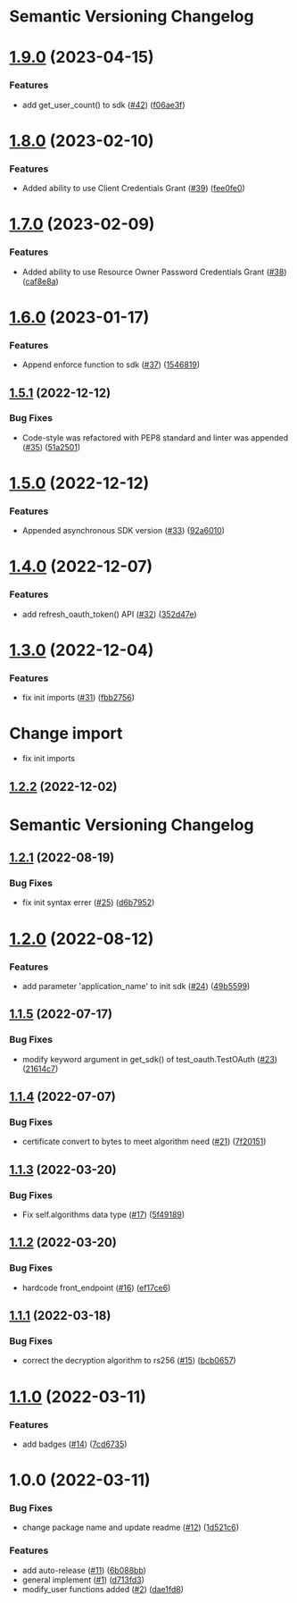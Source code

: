 # Semantic Versioning Changelog

# [1.9.0](https://github.com/casdoor/casdoor-python-sdk/compare/v1.8.0...v1.9.0) (2023-04-15)


### Features

* add get_user_count() to sdk ([#42](https://github.com/casdoor/casdoor-python-sdk/issues/42)) ([f06ae3f](https://github.com/casdoor/casdoor-python-sdk/commit/f06ae3f686a133171c5bb9005b4e6c4c279f5664))

# [1.8.0](https://github.com/casdoor/casdoor-python-sdk/compare/v1.7.0...v1.8.0) (2023-02-10)


### Features

* Added ability to use Client Credentials Grant ([#39](https://github.com/casdoor/casdoor-python-sdk/issues/39)) ([fee0fe0](https://github.com/casdoor/casdoor-python-sdk/commit/fee0fe08b346092ed12e62196eec8e64d3a6003d))

# [1.7.0](https://github.com/casdoor/casdoor-python-sdk/compare/v1.6.0...v1.7.0) (2023-02-09)


### Features

* Added ability to use Resource Owner Password Credentials Grant ([#38](https://github.com/casdoor/casdoor-python-sdk/issues/38)) ([caf8e8a](https://github.com/casdoor/casdoor-python-sdk/commit/caf8e8af862fe9c2ba361358278efa4b318c987a))

# [1.6.0](https://github.com/casdoor/casdoor-python-sdk/compare/v1.5.1...v1.6.0) (2023-01-17)


### Features

* Append enforce function to sdk ([#37](https://github.com/casdoor/casdoor-python-sdk/issues/37)) ([1546819](https://github.com/casdoor/casdoor-python-sdk/commit/15468198312ff310b45d99e8bb9c79287570dbd4))

## [1.5.1](https://github.com/casdoor/casdoor-python-sdk/compare/v1.5.0...v1.5.1) (2022-12-12)


### Bug Fixes

* Code-style was refactored with PEP8 standard and linter was appended ([#35](https://github.com/casdoor/casdoor-python-sdk/issues/35)) ([51a2501](https://github.com/casdoor/casdoor-python-sdk/commit/51a25015eb6854fe06c16a2bc04c58a0ed7dedd1))

# [1.5.0](https://github.com/casdoor/casdoor-python-sdk/compare/v1.4.0...v1.5.0) (2022-12-12)


### Features

* Appended asynchronous SDK version ([#33](https://github.com/casdoor/casdoor-python-sdk/issues/33)) ([92a6010](https://github.com/casdoor/casdoor-python-sdk/commit/92a601053fd3c3bea18596185ea63c013cae3642))

# [1.4.0](https://github.com/casdoor/casdoor-python-sdk/compare/v1.3.0...v1.4.0) (2022-12-07)


### Features

* add refresh_oauth_token() API ([#32](https://github.com/casdoor/casdoor-python-sdk/issues/32)) ([352d47e](https://github.com/casdoor/casdoor-python-sdk/commit/352d47ebc69f86287364da14217acbad2c88057d))

# [1.3.0](https://github.com/casdoor/casdoor-python-sdk/compare/v1.2.1...v1.3.0) (2022-12-04)


### Features

* fix init imports ([#31](https://github.com/casdoor/casdoor-python-sdk/issues/31)) ([fbb2756](https://github.com/casdoor/casdoor-python-sdk/commit/fbb2756d8312efede6c5e27f16c2e6615b6e51f0))

# Change import

* fix init imports

## [1.2.2](https://github.com/casdoor/casdoor-python-sdk/compare/v1.2.1...v1.2.2) (2022-12-02) 

# Semantic Versioning Changelog

## [1.2.1](https://github.com/casdoor/casdoor-python-sdk/compare/v1.2.0...v1.2.1) (2022-08-19)


### Bug Fixes

* fix init syntax errer ([#25](https://github.com/casdoor/casdoor-python-sdk/issues/25)) ([d6b7952](https://github.com/casdoor/casdoor-python-sdk/commit/d6b79529d247631ca866f27fea5e9fd5745af3d1))

# [1.2.0](https://github.com/casdoor/casdoor-python-sdk/compare/v1.1.5...v1.2.0) (2022-08-12)


### Features

* add parameter 'application_name' to init sdk ([#24](https://github.com/casdoor/casdoor-python-sdk/issues/24)) ([49b5599](https://github.com/casdoor/casdoor-python-sdk/commit/49b5599cc2d93b2c05c36aa7b20dbe26352d554a))

## [1.1.5](https://github.com/casdoor/casdoor-python-sdk/compare/v1.1.4...v1.1.5) (2022-07-17)


### Bug Fixes

* modify keyword argument in get_sdk() of test_oauth.TestOAuth ([#23](https://github.com/casdoor/casdoor-python-sdk/issues/23)) ([21614c7](https://github.com/casdoor/casdoor-python-sdk/commit/21614c77a02934a8e98031373f6f3d9c200bdeda))

## [1.1.4](https://github.com/casdoor/casdoor-python-sdk/compare/v1.1.3...v1.1.4) (2022-07-07)


### Bug Fixes

* certificate convert to bytes to meet algorithm need ([#21](https://github.com/casdoor/casdoor-python-sdk/issues/21)) ([7f20151](https://github.com/casdoor/casdoor-python-sdk/commit/7f20151ce5983d0ff10a56c361a5a841865f8cd0))

## [1.1.3](https://github.com/casdoor/casdoor-python-sdk/compare/v1.1.2...v1.1.3) (2022-03-20)


### Bug Fixes

* Fix self.algorithms data type ([#17](https://github.com/casdoor/casdoor-python-sdk/issues/17)) ([5f49189](https://github.com/casdoor/casdoor-python-sdk/commit/5f4918961116325e395eeb792a5718b56af20674))

## [1.1.2](https://github.com/casdoor/casdoor-python-sdk/compare/v1.1.1...v1.1.2) (2022-03-20)


### Bug Fixes

* hardcode front_endpoint ([#16](https://github.com/casdoor/casdoor-python-sdk/issues/16)) ([ef17ce6](https://github.com/casdoor/casdoor-python-sdk/commit/ef17ce6a172066b0847a109609ce0131b5765bf8))

## [1.1.1](https://github.com/casdoor/casdoor-python-sdk/compare/v1.1.0...v1.1.1) (2022-03-18)


### Bug Fixes

* correct the decryption algorithm to rs256 ([#15](https://github.com/casdoor/casdoor-python-sdk/issues/15)) ([bcb0657](https://github.com/casdoor/casdoor-python-sdk/commit/bcb0657009142e10dd4fbb7c53436d92640b5c0d))

# [1.1.0](https://github.com/casdoor/casdoor-python-sdk/compare/v1.0.0...v1.1.0) (2022-03-11)


### Features

* add badges ([#14](https://github.com/casdoor/casdoor-python-sdk/issues/14)) ([7cd6735](https://github.com/casdoor/casdoor-python-sdk/commit/7cd673552bdd43f4170df6ffd8384181bdcbe013))

# 1.0.0 (2022-03-11)


### Bug Fixes

* change package name and update readme ([#12](https://github.com/casdoor/casdoor-python-sdk/issues/12)) ([1d521c6](https://github.com/casdoor/casdoor-python-sdk/commit/1d521c6ac3417cc139c4618df81ef59f38441169))


### Features

* add auto-release ([#11](https://github.com/casdoor/casdoor-python-sdk/issues/11)) ([6b088bb](https://github.com/casdoor/casdoor-python-sdk/commit/6b088bb5525ae738e298b3fc5dc4fe227312408f))
* general implement ([#1](https://github.com/casdoor/casdoor-python-sdk/issues/1)) ([d713fd3](https://github.com/casdoor/casdoor-python-sdk/commit/d713fd3a4ee83540e19f9bf046f1520173658d46))
* modify_user functions added ([#2](https://github.com/casdoor/casdoor-python-sdk/issues/2)) ([dae1fd8](https://github.com/casdoor/casdoor-python-sdk/commit/dae1fd8a7ecb1372ce5411653b9d37463769b196))
